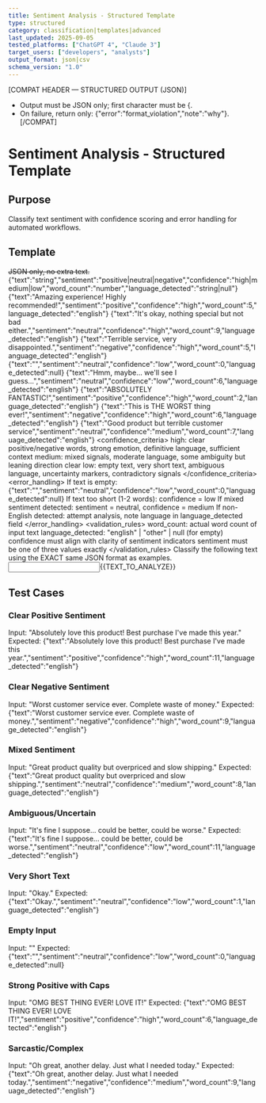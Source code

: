 ```yaml
---
title: Sentiment Analysis - Structured Template
type: structured
category: classification|templates|advanced
last_updated: 2025-09-05
tested_platforms: ["ChatGPT 4", "Claude 3"]
target_users: ["developers", "analysts"]
output_format: json|csv
schema_version: "1.0"
---
```


[COMPAT HEADER — STRUCTURED OUTPUT (JSON)]

- Output must be JSON only; first character must be {.
- On failure, return only: {"error":"format_violation","note":"why"}.
  [/COMPAT]

# Sentiment Analysis - Structured Template

## Purpose

Classify text sentiment with confidence scoring and error handling for automated workflows.

## Template

<s>JSON only, no extra text.</s>
<schema>{"text":"string","sentiment":"positive|neutral|negative","confidence":"high|medium|low","word_count":"number","language_detected":"string|null"}</schema>
<examples>
{"text":"Amazing experience! Highly recommended!","sentiment":"positive","confidence":"high","word_count":5,"language_detected":"english"}
{"text":"It's okay, nothing special but not bad either.","sentiment":"neutral","confidence":"high","word_count":9,"language_detected":"english"}
{"text":"Terrible service, very disappointed.","sentiment":"negative","confidence":"high","word_count":5,"language_detected":"english"}
{"text":"","sentiment":"neutral","confidence":"low","word_count":0,"language_detected":null}
{"text":"Hmm, maybe... we'll see I guess...","sentiment":"neutral","confidence":"low","word_count":6,"language_detected":"english"}
{"text":"ABSOLUTELY FANTASTIC!","sentiment":"positive","confidence":"high","word_count":2,"language_detected":"english"}
{"text":"This is THE WORST thing ever!","sentiment":"negative","confidence":"high","word_count":6,"language_detected":"english"}
{"text":"Good product but terrible customer service","sentiment":"neutral","confidence":"medium","word_count":7,"language_detected":"english"}
</examples>
<confidence_criteria>
high: clear positive/negative words, strong emotion, definitive language, sufficient context
medium: mixed signals, moderate language, some ambiguity but leaning direction clear
low: empty text, very short text, ambiguous language, uncertainty markers, contradictory signals
</confidence_criteria>
<error_handling>
If text is empty: {"text":"","sentiment":"neutral","confidence":"low","word_count":0,"language_detected":null}
If text too short (1-2 words): confidence = low
If mixed sentiment detected: sentiment = neutral, confidence = medium
If non-English detected: attempt analysis, note language in language_detected field
</error_handling>
<validation_rules>
word_count: actual word count of input text
language_detected: "english" | "other" | null (for empty)
confidence must align with clarity of sentiment indicators
sentiment must be one of three values exactly
</validation_rules>
<task>Classify the following text using the EXACT same JSON format as examples.</task>
<input>{{TEXT_TO_ANALYZE}}</input>

## Test Cases

### Clear Positive Sentiment

Input: "Absolutely love this product! Best purchase I've made this year."
Expected: {"text":"Absolutely love this product! Best purchase I've made this year.","sentiment":"positive","confidence":"high","word_count":11,"language_detected":"english"}

### Clear Negative Sentiment

Input: "Worst customer service ever. Complete waste of money."
Expected: {"text":"Worst customer service ever. Complete waste of money.","sentiment":"negative","confidence":"high","word_count":9,"language_detected":"english"}

### Mixed Sentiment

Input: "Great product quality but overpriced and slow shipping."
Expected: {"text":"Great product quality but overpriced and slow shipping.","sentiment":"neutral","confidence":"medium","word_count":8,"language_detected":"english"}

### Ambiguous/Uncertain

Input: "It's fine I suppose... could be better, could be worse."
Expected: {"text":"It's fine I suppose... could be better, could be worse.","sentiment":"neutral","confidence":"low","word_count":11,"language_detected":"english"}

### Very Short Text

Input: "Okay."
Expected: {"text":"Okay.","sentiment":"neutral","confidence":"low","word_count":1,"language_detected":"english"}

### Empty Input

Input: ""
Expected: {"text":"","sentiment":"neutral","confidence":"low","word_count":0,"language_detected":null}

### Strong Positive with Caps

Input: "OMG BEST THING EVER! LOVE IT!"
Expected: {"text":"OMG BEST THING EVER! LOVE IT!","sentiment":"positive","confidence":"high","word_count":6,"language_detected":"english"}

### Sarcastic/Complex

Input: "Oh great, another delay. Just what I needed today."
Expected: {"text":"Oh great, another delay. Just what I needed today.","sentiment":"negative","confidence":"medium","word_count":9,"language_detected":"english"}
